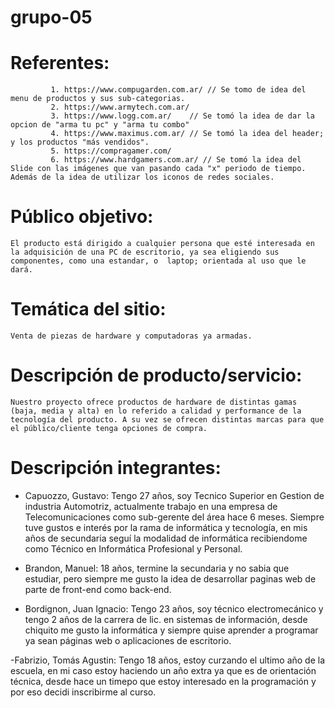 # grupo-05

# Referentes: 
             1. https://www.compugarden.com.ar/ // Se tomo de idea del menu de productos y sus sub-categorias.
             2. https://www.armytech.com.ar/
             3. https://www.logg.com.ar/	// Se tomó la idea de dar la opcion de "arma tu pc" y "arma tu combo"
             4. https://www.maximus.com.ar/ // Se tomó la idea del header; y los productos "más vendidos".
             5. https://compragamer.com/
             6. https://www.hardgamers.com.ar/ // Se tomó la idea del Slide con las imágenes que van pasando cada "x" periodo de tiempo. Además de la idea de utilizar los iconos de redes sociales.


# Público objetivo: 
	El producto está dirigido a cualquier persona que esté interesada en la adquisición de una PC de escritorio, ya sea eligiendo sus componentes, como una estandar, o  laptop; orientada al uso que le dará. 

# Temática del sitio:
	Venta de piezas de hardware y computadoras ya armadas.
	
# Descripción de producto/servicio:
	Nuestro proyecto ofrece productos de hardware de distintas gamas (baja, media y alta) en lo referido a calidad y performance de la tecnología del producto. A su vez se ofrecen distintas marcas para que el público/cliente tenga opciones de compra.

# Descripción integrantes:
- Capuozzo, Gustavo: Tengo 27 años, soy Tecnico Superior en Gestion de industria Automotriz, actualmente trabajo en una empresa de Telecomunicaciones como sub-gerente del área hace 6 meses. Siempre tuve gustos e interés por la rama de informática y tecnología, en mis años de secundaria seguí la modalidad de informática recibiendome como Técnico en Informática Profesional y Personal.

- Brandon, Manuel: 18 años, termine la secundaria y no sabia que estudiar, pero siempre me gusto la idea de desarrollar paginas web de parte de front-end como back-end.

- Bordignon, Juan Ignacio: Tengo 23 años, soy técnico electromecánico y tengo 2 años de la carrera de lic. en sistemas de información, desde chiquito me gusto la informática y siempre quise aprender a programar ya sean páginas web o aplicaciones de escritorio.

-Fabrizio, Tomás Agustin: Tengo 18 años, estoy curzando el ultimo año de la escuela, en mi caso estoy haciendo un año extra ya que es de orientación técnica, desde hace un timepo que estoy interesado en la programación y por eso decidi inscribirme al curso.
